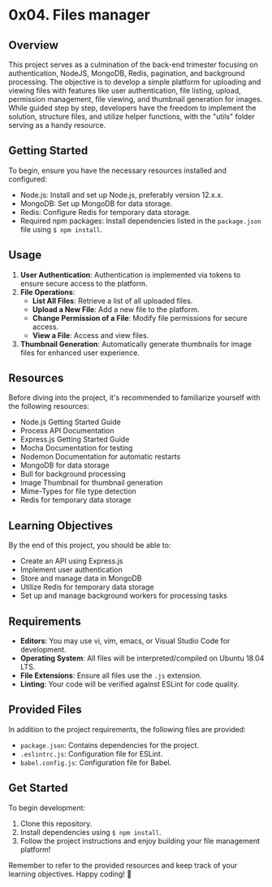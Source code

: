 # 0x04. Files manager

## Overview

This project serves as a culmination of the back-end trimester focusing on authentication, NodeJS, MongoDB, Redis, pagination, and background processing. The objective is to develop a simple platform for uploading and viewing files with features like user authentication, file listing, upload, permission management, file viewing, and thumbnail generation for images. While guided step by step, developers have the freedom to implement the solution, structure files, and utilize helper functions, with the "utils" folder serving as a handy resource.

## Getting Started

To begin, ensure you have the necessary resources installed and configured:

- Node.js: Install and set up Node.js, preferably version 12.x.x.
- MongoDB: Set up MongoDB for data storage.
- Redis: Configure Redis for temporary data storage.
- Required npm packages: Install dependencies listed in the `package.json` file using `$ npm install`.

## Usage

1. **User Authentication**: Authentication is implemented via tokens to ensure secure access to the platform.
2. **File Operations**:
    - **List All Files**: Retrieve a list of all uploaded files.
    - **Upload a New File**: Add a new file to the platform.
    - **Change Permission of a File**: Modify file permissions for secure access.
    - **View a File**: Access and view files.
3. **Thumbnail Generation**: Automatically generate thumbnails for image files for enhanced user experience.

## Resources

Before diving into the project, it's recommended to familiarize yourself with the following resources:

- Node.js Getting Started Guide
- Process API Documentation
- Express.js Getting Started Guide
- Mocha Documentation for testing
- Nodemon Documentation for automatic restarts
- MongoDB for data storage
- Bull for background processing
- Image Thumbnail for thumbnail generation
- Mime-Types for file type detection
- Redis for temporary data storage

## Learning Objectives

By the end of this project, you should be able to:

- Create an API using Express.js
- Implement user authentication
- Store and manage data in MongoDB
- Utilize Redis for temporary data storage
- Set up and manage background workers for processing tasks

## Requirements

- **Editors**: You may use vi, vim, emacs, or Visual Studio Code for development.
- **Operating System**: All files will be interpreted/compiled on Ubuntu 18.04 LTS.
- **File Extensions**: Ensure all files use the `.js` extension.
- **Linting**: Your code will be verified against ESLint for code quality.

## Provided Files

In addition to the project requirements, the following files are provided:

- `package.json`: Contains dependencies for the project.
- `.eslintrc.js`: Configuration file for ESLint.
- `babel.config.js`: Configuration file for Babel.

## Get Started

To begin development:

1. Clone this repository.
2. Install dependencies using `$ npm install`.
3. Follow the project instructions and enjoy building your file management platform!

Remember to refer to the provided resources and keep track of your learning objectives. Happy coding! 🚀
